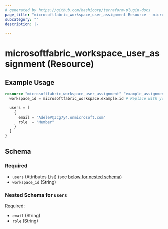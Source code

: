 ```yaml
---
# generated by https://github.com/hashicorp/terraform-plugin-docs
page_title: "microsoftfabric_workspace_user_assignment Resource - microsoftfabric"
subcategory: ""
description: |-
  
---
```


# microsoftfabric_workspace_user_assignment (Resource)



## Example Usage

```terraform
resource "microsoftfabric_workspace_user_assignment" "example_assignment" {
  workspace_id = microsoftfabric_workspace.example.id # Replace with your workspace ID

  users = [
    {
      email = "AdeleV@3cg7y4.onmicrosoft.com"
      role  = "Member"
    }
  ]
}
```

<!-- schema generated by tfplugindocs -->
## Schema

### Required

- `users` (Attributes List) (see [below for nested schema](#nestedatt--users))
- `workspace_id` (String)

<a id="nestedatt--users"></a>
### Nested Schema for `users`

Required:

- `email` (String)
- `role` (String)
